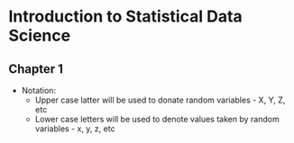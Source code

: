 # Introduction to Statistical Data Science

## Chapter 1

* Notation:
  * Upper case latter will be used to donate random variables	- X, Y, Z, etc
  * Lower case letters will be used to denote values taken by random variables     - x, y, z, etc